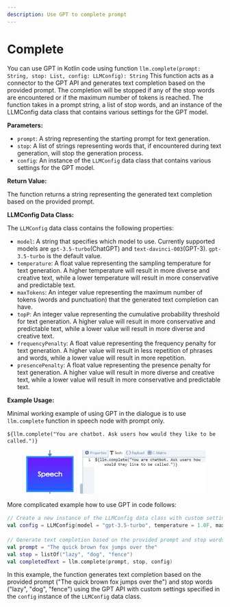 ```yaml
---
description: Use GPT to complete prompt
---
```


# Complete

You can use GPT in Kotlin code using function `llm.complete(prompt: String, stop: List, config: LLMConfig): String` This function acts as a connector to the GPT API and generates text completion based on the provided prompt. The completion will be stopped if any of the stop words are encountered or if the maximum number of tokens is reached. The function takes in a prompt string, a list of stop words, and an instance of the LLMConfig data class that contains various settings for the GPT model.

**Parameters:**

* `prompt`: A string representing the starting prompt for text generation.
* `stop`: A list of strings representing words that, if encountered during text generation, will stop the generation process.
* `config`: An instance of the `LLMConfig` data class that contains various settings for the GPT model.

**Return Value:**

The function returns a string representing the generated text completion based on the provided prompt.

**LLMConfig Data Class:**

The `LLMConfig` data class contains the following properties:

* `model`: A string that specifies which model to use. Currently supported models are `gpt-3.5-turbo`(ChatGPT) and `text-davinci-003`(GPT-3). `gpt-3.5-turbo` is the default value.
* `temperature`: A float value representing the sampling temperature for text generation. A higher temperature will result in more diverse and creative text, while a lower temperature will result in more conservative and predictable text.
* `maxTokens`: An integer value representing the maximum number of tokens (words and punctuation) that the generated text completion can have.
* `topP`: An integer value representing the cumulative probability threshold for text generation. A higher value will result in more conservative and predictable text, while a lower value will result in more diverse and creative text.
* `frequencyPenalty`: A float value representing the frequency penalty for text generation. A higher value will result in less repetition of phrases and words, while a lower value will result in more repetition.
* `presencePenalty`: A float value representing the presence penalty for text generation. A higher value will result in more diverse and creative text, while a lower value will result in more conservative and predictable text.

**Example Usage:**

Minimal working example of using GPT in the dialogue is to use `llm.complete` function in speech node with prompt only.

```
${llm.complete("You are chatbot. Ask users how would they like to be called.")}
```

<figure><img src="../../../.gitbook/assets/image (4) (3).png" alt=""><figcaption></figcaption></figure>

More complicated example how to use GPT in code follows:

```kotlin
// Create a new instance of the LLMConfig data class with custom settings
val config = LLMConfig(model = "gpt-3.5-turbo", temperature = 1.0F, maxTokens = 200, topP = 5, frequencyPenalty = 0.5F, presencePenalty = 0.8F)

// Generate text completion based on the provided prompt and stop words using the GPT API
val prompt = "The quick brown fox jumps over the"
val stop = listOf("lazy", "dog", "fence")
val completedText = llm.complete(prompt, stop, config)
```

In this example, the function generates text completion based on the provided prompt ("The quick brown fox jumps over the") and stop words ("lazy", "dog", "fence") using the GPT API with custom settings specified in the `config` instance of the `LLMConfig` data class.
